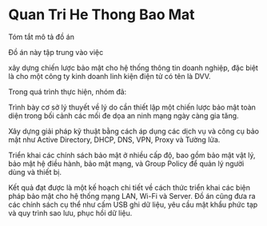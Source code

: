 # Quan Tri He Thong Bao Mat
Tóm tắt mô tả đồ án

Đồ án này tập trung vào việc 

xây dựng chiến lược bảo mật cho hệ thống thông tin doanh nghiệp, đặc biệt là cho một công ty kinh doanh linh kiện điện tử có tên là DVV.

Trong quá trình thực hiện, nhóm đã:

Trình bày cơ sở lý thuyết về lý do cần thiết lập một chiến lược bảo mật toàn diện trong bối cảnh các mối đe dọa an ninh mạng ngày càng gia tăng.

Xây dựng giải pháp kỹ thuật bằng cách áp dụng các dịch vụ và công cụ bảo mật như Active Directory, DHCP, DNS, VPN, Proxy và Tường lửa.

Triển khai các chính sách bảo mật ở nhiều cấp độ, bao gồm bảo mật vật lý, bảo mật hệ điều hành, bảo mật mạng, và Group Policy để quản lý người dùng và thiết bị.

Kết quả đạt được là một kế hoạch chi tiết về cách thức triển khai các biện pháp bảo mật cho hệ thống mạng LAN, Wi-Fi và Server. Đồ án cũng đưa ra các chính sách cụ thể như cấm USB ghi dữ liệu, yêu cầu mật khẩu phức tạp và quy trình sao lưu, phục hồi dữ liệu.
